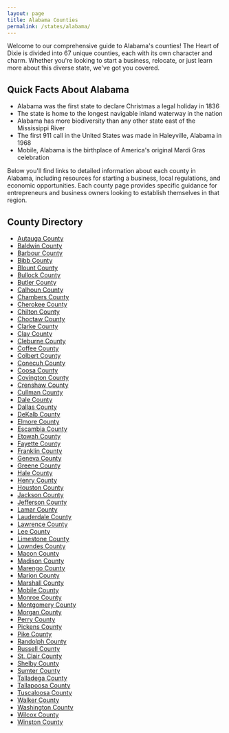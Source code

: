 ```yaml
---
layout: page
title: Alabama Counties
permalink: /states/alabama/
---
```


<p>Welcome to our comprehensive guide to Alabama's counties! The Heart of Dixie is divided into 67 unique counties, each with its own character and charm. Whether you're looking to start a business, relocate, or just learn more about this diverse state, we've got you covered.</p>

<h2>Quick Facts About Alabama</h2>

<ul>
    <li>Alabama was the first state to declare Christmas a legal holiday in 1836</li>
    <li>The state is home to the longest navigable inland waterway in the nation</li>
    <li>Alabama has more biodiversity than any other state east of the Mississippi River</li>
    <li>The first 911 call in the United States was made in Haleyville, Alabama in 1968</li>
    <li>Mobile, Alabama is the birthplace of America's original Mardi Gras celebration</li>
</ul>

<p>Below you'll find links to detailed information about each county in Alabama, including resources for starting a business, local regulations, and economic opportunities. Each county page provides specific guidance for entrepreneurs and business owners looking to establish themselves in that region.</p>

<h2>County Directory</h2>
<style>
    .county-list {
        columns: 2;
        -webkit-columns: 2;
        -moz-columns: 2;
        list-style-position: inside;
    }
</style>

<ul>
    <li><a href="{{ '/states/alabama/autauga/' | relative_url }}">Autauga County</a></li>
    <li><a href="{{ '/states/alabama/baldwin/' | relative_url }}">Baldwin County</a></li>
    <li><a href="{{ '/states/alabama/barbour/' | relative_url }}">Barbour County</a></li>
    <li><a href="{{ '/states/alabama/bibb/' | relative_url }}">Bibb County</a></li>
    <li><a href="{{ '/states/alabama/blount/' | relative_url }}">Blount County</a></li>
    <li><a href="{{ '/states/alabama/bullock/' | relative_url }}">Bullock County</a></li>
    <li><a href="{{ '/states/alabama/butler/' | relative_url }}">Butler County</a></li>
    <li><a href="{{ '/states/alabama/calhoun/' | relative_url }}">Calhoun County</a></li>
    <li><a href="{{ '/states/alabama/chambers/' | relative_url }}">Chambers County</a></li>
    <li><a href="{{ '/states/alabama/cherokee/' | relative_url }}">Cherokee County</a></li>
    <li><a href="{{ '/states/alabama/chilton/' | relative_url }}">Chilton County</a></li>
    <li><a href="{{ '/states/alabama/choctaw/' | relative_url }}">Choctaw County</a></li>
    <li><a href="{{ '/states/alabama/clarke/' | relative_url }}">Clarke County</a></li>
    <li><a href="{{ '/states/alabama/clay/' | relative_url }}">Clay County</a></li>
    <li><a href="{{ '/states/alabama/cleburne/' | relative_url }}">Cleburne County</a></li>
    <li><a href="{{ '/states/alabama/coffee/' | relative_url }}">Coffee County</a></li>
    <li><a href="{{ '/states/alabama/colbert/' | relative_url }}">Colbert County</a></li>
    <li><a href="{{ '/states/alabama/conecuh/' | relative_url }}">Conecuh County</a></li>
    <li><a href="{{ '/states/alabama/coosa/' | relative_url }}">Coosa County</a></li>
    <li><a href="{{ '/states/alabama/covington/' | relative_url }}">Covington County</a></li>
    <li><a href="{{ '/states/alabama/crenshaw/' | relative_url }}">Crenshaw County</a></li>
    <li><a href="{{ '/states/alabama/cullman/' | relative_url }}">Cullman County</a></li>
    <li><a href="{{ '/states/alabama/dale/' | relative_url }}">Dale County</a></li>
    <li><a href="{{ '/states/alabama/dallas/' | relative_url }}">Dallas County</a></li>
    <li><a href="{{ '/states/alabama/dekalb/' | relative_url }}">DeKalb County</a></li>
    <li><a href="{{ '/states/alabama/elmore/' | relative_url }}">Elmore County</a></li>
    <li><a href="{{ '/states/alabama/escambia/' | relative_url }}">Escambia County</a></li>
    <li><a href="{{ '/states/alabama/etowah/' | relative_url }}">Etowah County</a></li>
    <li><a href="{{ '/states/alabama/fayette/' | relative_url }}">Fayette County</a></li>
    <li><a href="{{ '/states/alabama/franklin/' | relative_url }}">Franklin County</a></li>
    <li><a href="{{ '/states/alabama/geneva/' | relative_url }}">Geneva County</a></li>
    <li><a href="{{ '/states/alabama/greene/' | relative_url }}">Greene County</a></li>
    <li><a href="{{ '/states/alabama/hale/' | relative_url }}">Hale County</a></li>
    <li><a href="{{ '/states/alabama/henry/' | relative_url }}">Henry County</a></li>
    <li><a href="{{ '/states/alabama/houston/' | relative_url }}">Houston County</a></li>
    <li><a href="{{ '/states/alabama/jackson/' | relative_url }}">Jackson County</a></li>
    <li><a href="{{ '/states/alabama/jefferson/' | relative_url }}">Jefferson County</a></li>
    <li><a href="{{ '/states/alabama/lamar/' | relative_url }}">Lamar County</a></li>
    <li><a href="{{ '/states/alabama/lauderdale/' | relative_url }}">Lauderdale County</a></li>
    <li><a href="{{ '/states/alabama/lawrence/' | relative_url }}">Lawrence County</a></li>
    <li><a href="{{ '/states/alabama/lee/' | relative_url }}">Lee County</a></li>
    <li><a href="{{ '/states/alabama/limestone/' | relative_url }}">Limestone County</a></li>
    <li><a href="{{ '/states/alabama/lowndes/' | relative_url }}">Lowndes County</a></li>
    <li><a href="{{ '/states/alabama/macon/' | relative_url }}">Macon County</a></li>
    <li><a href="{{ '/states/alabama/madison/' | relative_url }}">Madison County</a></li>
    <li><a href="{{ '/states/alabama/marengo/' | relative_url }}">Marengo County</a></li>
    <li><a href="{{ '/states/alabama/marion/' | relative_url }}">Marion County</a></li>
    <li><a href="{{ '/states/alabama/marshall/' | relative_url }}">Marshall County</a></li>
    <li><a href="{{ '/states/alabama/mobile/' | relative_url }}">Mobile County</a></li>
    <li><a href="{{ '/states/alabama/monroe/' | relative_url }}">Monroe County</a></li>
    <li><a href="{{ '/states/alabama/montgomery/' | relative_url }}">Montgomery County</a></li>
    <li><a href="{{ '/states/alabama/morgan/' | relative_url }}">Morgan County</a></li>
    <li><a href="{{ '/states/alabama/perry/' | relative_url }}">Perry County</a></li>
    <li><a href="{{ '/states/alabama/pickens/' | relative_url }}">Pickens County</a></li>
    <li><a href="{{ '/states/alabama/pike/' | relative_url }}">Pike County</a></li>
    <li><a href="{{ '/states/alabama/randolph/' | relative_url }}">Randolph County</a></li>
    <li><a href="{{ '/states/alabama/russell/' | relative_url }}">Russell County</a></li>
    <li><a href="{{ '/states/alabama/saint-clair/' | relative_url }}">St. Clair County</a></li>
    <li><a href="{{ '/states/alabama/shelby/' | relative_url }}">Shelby County</a></li>
    <li><a href="{{ '/states/alabama/sumter/' | relative_url }}">Sumter County</a></li>
    <li><a href="{{ '/states/alabama/talladega/' | relative_url }}">Talladega County</a></li>
    <li><a href="{{ '/states/alabama/tallapoosa/' | relative_url }}">Tallapoosa County</a></li>
    <li><a href="{{ '/states/alabama/tuscaloosa/' | relative_url }}">Tuscaloosa County</a></li>
    <li><a href="{{ '/states/alabama/walker/' | relative_url }}">Walker County</a></li>
    <li><a href="{{ '/states/alabama/washington/' | relative_url }}">Washington County</a></li>
    <li><a href="{{ '/states/alabama/wilcox/' | relative_url }}">Wilcox County</a></li>
    <li><a href="{{ '/states/alabama/winston/' | relative_url }}">Winston County</a></li>
</ul>
